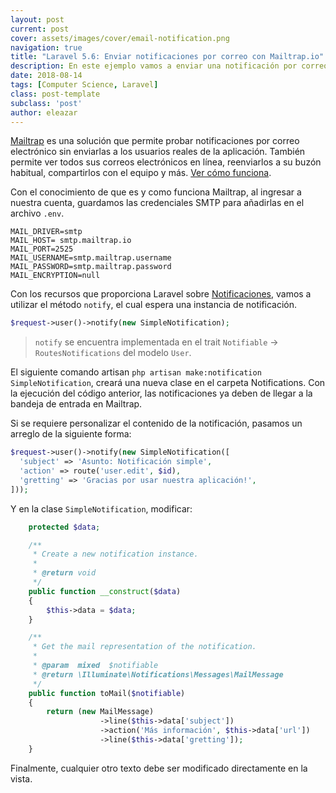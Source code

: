 ```yaml
---
layout: post
current: post
cover: assets/images/cover/email-notification.png
navigation: true
title: "Laravel 5.6: Enviar notificaciones por correo con Mailtrap.io"
description: En este ejemplo vamos a enviar una notificación por correo electrónico utilizando Mailtrap en Laravel 5.6
date: 2018-08-14
tags: [Computer Science, Laravel]
class: post-template
subclass: 'post'
author: eleazar
---
```


[Mailtrap](https://mailtrap.io) es una solución que permite probar notificaciones por correo electrónico sin enviarlas a los usuarios reales de la aplicación. También permite ver todos sus correos electrónicos en línea, reenviarlos a su buzón habitual, compartirlos con el equipo y más. [Ver cómo funciona](https://mailtrap.io/how-it-works).

Con el conocimiento de que es y como funciona Mailtrap, al ingresar a nuestra cuenta, guardamos las credenciales SMTP para añadirlas en el archivo `.env`.

```
MAIL_DRIVER=smtp
MAIL_HOST= smtp.mailtrap.io
MAIL_PORT=2525
MAIL_USERNAME=smtp.mailtrap.username
MAIL_PASSWORD=smtp.mailtrap.password
MAIL_ENCRYPTION=null
```

Con los recursos que proporciona Laravel sobre [Notificaciones](https://laravel.com/docs/5.6/notifications), vamos a utilizar el método `notify`, el cual espera una instancia de notificación.

```php
$request->user()->notify(new SimpleNotification);
```

> `notify` se encuentra implementada en el trait `Notifiable` -> `RoutesNotifications` del modelo `User`.

El siguiente comando artisan `php artisan make:notification SimpleNotification`, creará una nueva clase en el carpeta Notifications. Con la ejecución del código anterior, las notificaciones ya deben de llegar a la bandeja de entrada en Mailtrap.

Si se requiere personalizar el contenido de la notificación, pasamos un arreglo de la siguiente forma:

```php
$request->user()->notify(new SimpleNotification([
  'subject' => 'Asunto: Notificación simple',
  'action' => route('user.edit', $id),
  'gretting' => 'Gracias por usar nuestra aplicación!',
]));
```

Y en la clase `SimpleNotification`, modificar:

```php
    protected $data;

    /**
     * Create a new notification instance.
     *
     * @return void
     */
    public function __construct($data)
    {
        $this->data = $data;
    }

    /**
     * Get the mail representation of the notification.
     *
     * @param  mixed  $notifiable
     * @return \Illuminate\Notifications\Messages\MailMessage
     */
    public function toMail($notifiable)
    {
        return (new MailMessage)
                    ->line($this->data['subject'])
                    ->action('Más información', $this->data['url'])
                    ->line($this->data['gretting']);
    }
```

Finalmente, cualquier otro texto debe ser modificado directamente en la vista.

